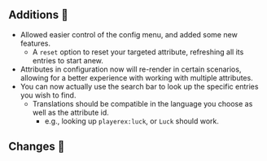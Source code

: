 ## Additions 🍎
- Allowed easier control of the config menu, and added some new features.
  - A `reset` option to reset your targeted attribute, refreshing all its entries to start anew.
- Attributes in configuration now will re-render in certain scenarios, allowing for a better experience with working with multiple attributes.
- You can now actually use the search bar to look up the specific entries you wish to find.
  - Translations should be compatible in the language you choose as well as the attribute id.
    - e.g., looking up `playerex:luck`, or `Luck` should work.
## Changes 🍋